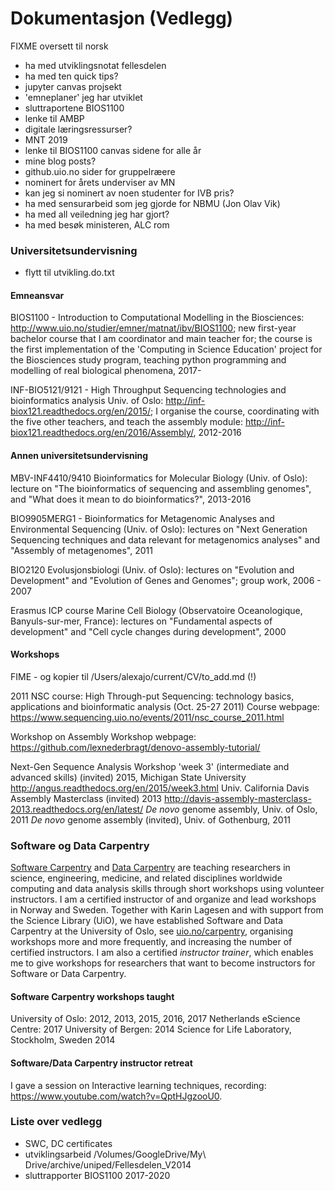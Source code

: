 # Dokumentasjon (Vedlegg)



FIXME oversett til norsk

* ha med utviklingsnotat fellesdelen
* ha med ten quick tips?
* jupyter canvas projsekt
* 'emneplaner' jeg har utviklet
* sluttraportene BIOS1100
* lenke til AMBP
* digitale læringsressurser?
* MNT 2019
* lenke til BIOS1100 canvas sidene for alle år
* mine blog posts?
* github.uio.no sider for gruppelræere
* nominert for årets underviser av MN
* kan jeg si nominert av noen studenter for IVB pris?
* ha med sensurarbeid som jeg gjorde for NBMU (Jon Olav Vik)
* ha med all veiledning jeg har gjort?
* ha med besøk ministeren, ALC rom

### Universitetsundervisning

* flytt til utvikling.do.txt

#### Emneansvar

BIOS1100 - Introduction to Computational Modelling in the Biosciences: <http://www.uio.no/studier/emner/matnat/ibv/BIOS1100>; new first-year bachelor course that I am coordinator and main teacher for; the course is the first implementation of the 'Computing in Science Education' project for the Biosciences study program, teaching python programming and modelling of real biological phenomena, 2017-

INF-BIO5121/9121 - High Throughput Sequencing technologies and bioinformatics analysis Univ. of Oslo: <http://inf-biox121.readthedocs.org/en/2015/>; I organise the course, coordinating with the five other teachers, and teach the assembly module: <http://inf-biox121.readthedocs.org/en/2016/Assembly/>, 2012-2016

#### Annen universitetsundervisning

MBV-INF4410/9410 Bioinformatics for Molecular Biology (Univ. of Oslo): lecture on "The bioinformatics of sequencing and assembling genomes", and "What does it mean to do bioinformatics?", 2013-2016

BIO9905MERG1 - Bioinformatics for Metagenomic Analyses and Environmental Sequencing (Univ. of Oslo): lectures on "Next Generation Sequencing techniques and data relevant for metagenomics analyses" and "Assembly of metagenomes", 2011

BIO2120 Evolusjonsbiologi (Univ. of Oslo): lectures on "Evolution and Development" and "Evolution of Genes and Genomes"; group work, 2006 - 2007

Erasmus ICP course Marine Cell Biology (Observatoire Oceanologique, Banyuls-sur-mer, France): lectures on "Fundamental aspects of development" and "Cell cycle changes during development", 2000

#### Workshops

FIME - og kopier til /Users/alexajo/current/CV/to_add.md (!)

2011
NSC course: High Through-put Sequencing: technology basics, applications and bioinformatic analysis (Oct. 25-27 2011)
Course webpage: <https://www.sequencing.uio.no/events/2011/nsc_course_2011.html>

Workshop on Assembly
Workshop webpage: <https://github.com/lexnederbragt/denovo-assembly-tutorial/>


Next-Gen Sequence Analysis Workshop 'week 3' (intermediate and advanced skills) (invited) 2015, Michigan State University <http://angus.readthedocs.org/en/2015/week3.html>
Univ. California Davis Assembly Masterclass (invited) 2013
<http://davis-assembly-masterclass-2013.readthedocs.org/en/latest/>
*De novo* genome assembly, Univ. of Oslo, 2011
*De novo* genome assembly (invited), Univ. of Gothenburg, 2011

### Software og Data Carpentry

[Software Carpentry](http://software-carpentry.org/) and [Data Carpentry](http://www.datacarpentry.org/) are teaching researchers in science, engineering, medicine, and related disciplines worldwide computing and data analysis skills through short workshops using volunteer instructors.  I am a certified instructor of and organize and lead workshops in Norway and Sweden. Together with Karin Lagesen and with support from the Science Library (UiO), we have established Software and Data Carpentry at the University of Oslo, see [uio.no/carpentry](http://uio.no/carpentry), organising workshops more and more frequently, and increasing the number of certified instructors. I am also a certified *instructor trainer*, which enables me to give workshops for researchers that want to become instructors for Software or Data Carpentry.

#### Software Carpentry workshops taught

University of Oslo: 2012, 2013, 2015, 2016, 2017
Netherlands eScience Centre: 2017
University of Bergen: 2014
Science for Life Laboratory, Stockholm, Sweden 2014

#### Software/Data Carpentry instructor retreat

I gave a session on Interactive learning techniques, recording: <https://www.youtube.com/watch?v=QptHJgzooU0>.

### Liste over vedlegg

* SWC, DC certificates
* utviklingsarbeid /Volumes/GoogleDrive/My\ Drive/archive/uniped/Fellesdelen_V2014
* sluttrapporter BIOS1100 2017-2020


